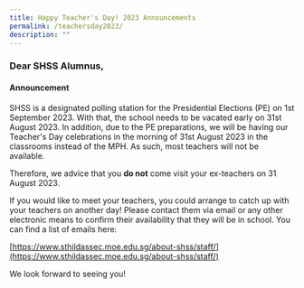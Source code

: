 ```yaml
---
title: Happy Teacher's Day! 2023 Announcements
permalink: /teachersday2023/
description: ""
---
```

### Dear SHSS Alumnus, 

#### Announcement

SHSS is a designated polling station for the Presidential Elections (PE) on 1st September 2023. With that, the school needs to be vacated early on 31st August 2023.
In addition, due to the PE preparations, we will be having our Teacher's Day celebrations in the morning of 31st August 2023 in the classrooms instead of the MPH. As such, most teachers will not be available.

Therefore, we advice that you **do not** come visit your ex-teachers on 31 August 2023.

If you would like to meet your teachers, you could arrange to catch up with your teachers on another day! Please contact them via email or any other electronic means to confirm their availability that they will be in school. You can find a list of emails here:

[https://www.sthildassec.moe.edu.sg/about-shss/staff/](https://www.sthildassec.moe.edu.sg/about-shss/staff/)

We look forward to seeing you!